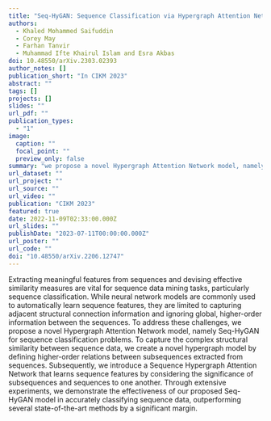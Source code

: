 ```yaml
---
title: "Seq-HyGAN: Sequence Classification via Hypergraph Attention Network"
authors:
  - Khaled Mohammed Saifuddin
  - Corey May
  - Farhan Tanvir 
  - Muhammad Ifte Khairul Islam and Esra Akbas
doi: 10.48550/arXiv.2303.02393
author_notes: []
publication_short: "In CIKM 2023"
abstract: ""
tags: []
projects: []
slides: ""
url_pdf: ""
publication_types:
  - "1"
image:
  caption: ""
  focal_point: ""
  preview_only: false
summary: "we propose a novel Hypergraph Attention Network model, namely Seq-HyGAN. Our approach is built on the assumption that sequences sharing structural similarities tend to belong to the same classes, and sequences can be considered similar if they contain similar subsequences. To effectively capture the structural similarities between sequences, we represent them in a hypergraph framework, where the sequences are depicted as hyperedges that connect their respective subsequences as nodes. This construction allows us to create a single hypergraph encompassing all the sequences in the dataset. Unlike a standard graph where the degree of each edge is 2, hyperedge is degree-free; it can connect an arbitrary number of nodes [1, 2, 7]. To enhance the representation of sequences and capture complex relationships among them, we introduce a novel Seq-HyGAN architecture that employs a three-level attention-based neural network. "
url_dataset: ""
url_project: ""
url_source: ""
url_video: ""
publication: "CIKM 2023"
featured: true
date: 2022-11-09T02:33:00.000Z
url_slides: ""
publishDate: "2023-07-11T00:00:00.000Z"
url_poster: ""
url_code: ""
doi: "10.48550/arXiv.2206.12747"
---
```

Extracting meaningful features from sequences and devising effective similarity measures are vital for sequence data mining tasks, particularly sequence classification. While neural network models are commonly used to automatically learn sequence features, they are limited to capturing adjacent structural connection information and ignoring global, higher-order information between the sequences. To address these challenges, we propose a novel
Hypergraph Attention Network model, namely Seq-HyGAN for sequence classification problems. To capture the complex structural similarity between sequence data, we create a novel hypergraph model by defining higher-order relations between subsequences extracted from sequences. Subsequently, we introduce a Sequence Hypergraph Attention Network that learns sequence features by considering the significance of subsequences and sequences to one another. Through extensive experiments, we demonstrate the effectiveness of our proposed Seq-HyGAN model in accurately classifying sequence data, outperforming several state-of-the-art methods by a significant margin.
